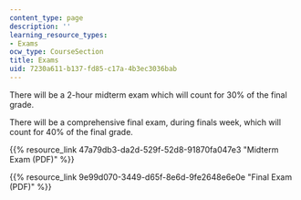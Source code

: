 ```yaml
---
content_type: page
description: ''
learning_resource_types:
- Exams
ocw_type: CourseSection
title: Exams
uid: 7230a611-b137-fd85-c17a-4b3ec3036bab
---
```


There will be a 2-hour midterm exam which will count for 30% of the final grade.

There will be a comprehensive final exam, during finals week, which will count for 40% of the final grade.

{{% resource_link 47a79db3-da2d-529f-52d8-91870fa047e3 "Midterm Exam (PDF)" %}}

{{% resource_link 9e99d070-3449-d65f-8e6d-9fe2648e6e0e "Final Exam (PDF)" %}}